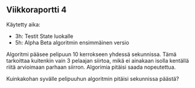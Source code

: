 ## Viikkoraportti 4

Käytetty aika:
- 3h: Testit State luokalle
- 5h: Alpha Beta algoritmin ensimmäinen versio

Algoritmi pääsee pelipuun 10 kerrokseen yhdessä sekunnissa. Tämä tarkoittaa kuitenkin vain 3 pelaajan siirtoa, mikä ei ainakaan isolla kentällä riitä arvioimaan parhaan siirron. Algorimia pitäisi saada nopeutettua.

Kuinkakohan syvälle pelipuuhun algoritmin pitäisi sekunnissa päästä?
